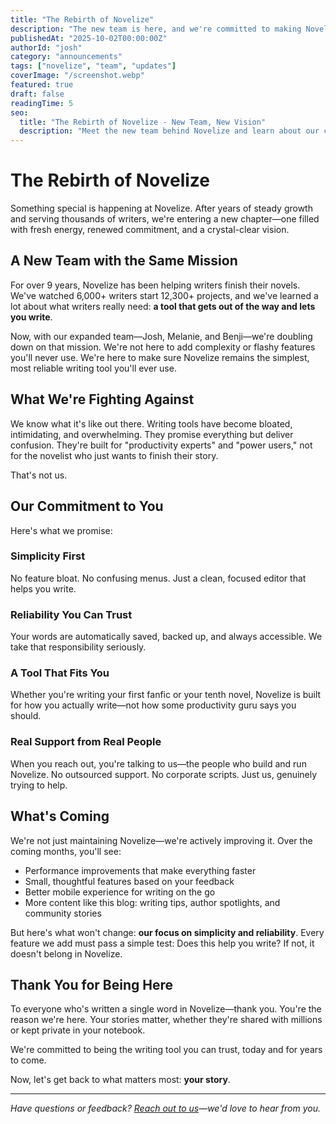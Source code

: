 ```yaml
---
title: "The Rebirth of Novelize"
description: "The new team is here, and we're committed to making Novelize the best tool for writers who just want to write."
publishedAt: "2025-10-02T00:00:00Z"
authorId: "josh"
category: "announcements"
tags: ["novelize", "team", "updates"]
coverImage: "/screenshot.webp"
featured: true
draft: false
readingTime: 5
seo:
  title: "The Rebirth of Novelize - New Team, New Vision"
  description: "Meet the new team behind Novelize and learn about our commitment to building the best writing tool for authors who just want to write."
---
```


# The Rebirth of Novelize

Something special is happening at Novelize. After years of steady growth and serving thousands of writers, we're entering a new chapter—one filled with fresh energy, renewed commitment, and a crystal-clear vision.

<!--more-->

## A New Team with the Same Mission

For over 9 years, Novelize has been helping writers finish their novels. We've watched 6,000+ writers start 12,300+ projects, and we've learned a lot about what writers really need: **a tool that gets out of the way and lets you write**.

Now, with our expanded team—Josh, Melanie, and Benji—we're doubling down on that mission. We're not here to add complexity or flashy features you'll never use. We're here to make sure Novelize remains the simplest, most reliable writing tool you'll ever use.

## What We're Fighting Against

We know what it's like out there. Writing tools have become bloated, intimidating, and overwhelming. They promise everything but deliver confusion. They're built for "productivity experts" and "power users," not for the novelist who just wants to finish their story.

That's not us.

## Our Commitment to You

Here's what we promise:

### **Simplicity First**

No feature bloat. No confusing menus. Just a clean, focused editor that helps you write.

### **Reliability You Can Trust**

Your words are automatically saved, backed up, and always accessible. We take that responsibility seriously.

### **A Tool That Fits You**

Whether you're writing your first fanfic or your tenth novel, Novelize is built for how you actually write—not how some productivity guru says you should.

### **Real Support from Real People**

When you reach out, you're talking to us—the people who build and run Novelize. No outsourced support. No corporate scripts. Just us, genuinely trying to help.

## What's Coming

We're not just maintaining Novelize—we're actively improving it. Over the coming months, you'll see:

- Performance improvements that make everything faster
- Small, thoughtful features based on your feedback
- Better mobile experience for writing on the go
- More content like this blog: writing tips, author spotlights, and community stories

But here's what won't change: **our focus on simplicity and reliability**. Every feature we add must pass a simple test: Does this help you write? If not, it doesn't belong in Novelize.

## Thank You for Being Here

To everyone who's written a single word in Novelize—thank you. You're the reason we're here. Your stories matter, whether they're shared with millions or kept private in your notebook.

We're committed to being the writing tool you can trust, today and for years to come.

Now, let's get back to what matters most: **your story**.

---

_Have questions or feedback? [Reach out to us](/contact)—we'd love to hear from you._
